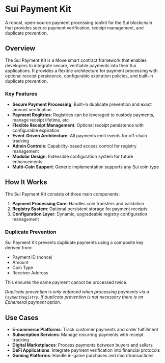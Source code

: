 # Sui Payment Kit

A robust, open-source payment processing toolkit for the Sui blockchain that provides secure payment verification, receipt management, and duplicate prevention.

## Overview

The Sui Payment Kit is a Move smart contract framework that enables developers to integrate secure, verifiable payments into their Sui applications. It provides a flexible architecture for payment processing with optional receipt persistence, configurable expiration policies, and built-in duplicate prevention.

### Key Features

- **Secure Payment Processing**: Built-in duplicate prevention and exact amount verification
- **Payment Regitries**: Registries can be leveraged to custody payments, manage receipt lifetime, etc
- **Flexible Receipt Management**: Optional receipt persistence with configurable expiration
- **Event-Driven Architecture**: All payments emit events for off-chain tracking
- **Admin Controls**: Capability-based access control for registry management
- **Modular Design**: Extensible configuration system for future enhancements
- **Multi-Coin Support**: Generic implementation supports any Sui coin type

## How It Works

The Sui Payment Kit consists of three main components:

1. **Payment Processing Core**: Handles coin transfers and validation
2. **Registry System**: Optional persistent storage for payment receipts
3. **Configuration Layer**: Dynamic, upgradeable registry configuration management

### Duplicate Prevention

Sui Payment Kit prevents duplicate payments using a composite key derived from:

- Payment ID (nonce)
- Amount
- Coin Type
- Receiver Address

This ensures the same payment cannot be processed twice.

_Duplicate prevention is only enforced when processing payments via a `PaymentRegistry`. If duplicate prevention is not necessary there is an Ephemeral payment option._

## Use Cases

- **E-commerce Platforms**: Track customer payments and order fulfillment
- **Subscription Services**: Manage recurring payments with receipt tracking
- **Digital Marketplaces**: Process payments between buyers and sellers
- **DeFi Applications**: Integrate payment verification into financial protocols
- **Gaming Platforms**: Handle in-game purchases and microtransactions
